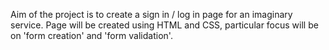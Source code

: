  Aim of the project is to create a sign in / log in page for an imaginary service. Page will be created using HTML and CSS, particular focus will be on 'form creation' and 'form validation'.

